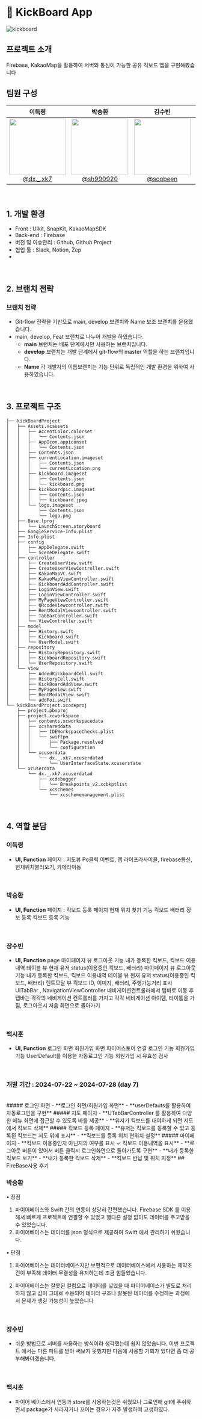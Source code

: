 # 🛴 KickBoard App

![kickboard](https://github.com/user-attachments/assets/8b210631-e307-40d0-b32a-9ab2043f6cf6)
<br>

## 프로젝트 소개
Firebase, KakaoMap을 활용하여 서버와 통신이 가능한 공유 킥보드 앱을 구현해봤습니다
<br>

## 팀원 구성

<div align="center">

| **이득령** | **박승환** | **김수빈** | **백시훈** |
| :------: |  :------: | :------: | :------: |
| [<img src="https://avatars.githubusercontent.com/u/164954344?v=4" height=150 width=150> <br/> @dx._.xk7](https://github.com/DeukRyoeng) | [<img src="https://avatars.githubusercontent.com/u/107488193?v=4" height=150 width=150> <br/> @sh990920](https://github.com/sh990920) | [<img src="https://ca.slack-edge.com/T06B9PCLY1E-U06TMKGPEUE-ff52ad5856ae-512" height=150 width=150> <br/> @soobeen](https://github.com/soobeen27) | [<img src="https://github.com/user-attachments/assets/7a3e9243-d653-4bae-ae6f-b9dcb564b2d8" height=150 width=150> <br/> @likelyLime](https://github.com/LikelyLime) |

</div>

<br>

## 1. 개발 환경

- Front : UIkit, SnapKit, KakaoMapSDK
- Back-end : Firebase
- 버전 및 이슈관리 : Github, Github Project
- 협업 툴 : Slack, Notion, Zep
- 
<br>

## 2. 브랜치 전략
### 브랜치 전략

- Git-flow 전략을 기반으로 main, develop 브랜치와 Name 보조 브랜치를 운용했습니다.
- main, develop, Feat 브랜치로 나누어 개발을 하였습니다.
    - **main** 브랜치는 배포 단계에서만 사용하는 브랜치입니다.
    - **develop** 브랜치는 개발 단계에서 git-flow의 master 역할을 하는 브랜치입니다.
    - **Name** 각 개발자의 이름브랜치는 기능 단위로 독립적인 개발 환경을 위하여 사용하였습니다.

<br>

## 3. 프로젝트 구조

```
├── kickBoardProject
│   ├── Assets.xcassets
│   │   ├── AccentColor.colorset
│   │   │   └── Contents.json
│   │   ├── AppIcon.appiconset
│   │   │   └── Contents.json
│   │   ├── Contents.json
│   │   ├── currentLocation.imageset
│   │   │   ├── Contents.json
│   │   │   └── currentLocation.png
│   │   ├── kickboard.imageset
│   │   │   ├── Contents.json
│   │   │   └── kickboard.png
│   │   ├── kickboardpic.imageset
│   │   │   ├── Contents.json
│   │   │   └── kickboard.jpeg
│   │   └── logo.imageset
│   │       ├── Contents.json
│   │       └── logo.png
│   ├── Base.lproj
│   │   └── LaunchScreen.storyboard
│   ├── GoogleService-Info.plist
│   ├── Info.plist
│   ├── config
│   │   ├── AppDelegate.swift
│   │   └── SceneDelegate.swift
│   ├── controller
│   │   ├── CreateUserView.swift
│   │   ├── CreateUserViewController.swift
│   │   ├── KakaoMapVC.swift
│   │   ├── KakaoMapViewController.swift
│   │   ├── KickboardAddController.swift
│   │   ├── LoginView.swift
│   │   ├── LoginViewController.swift
│   │   ├── MyPageViewController.swift
│   │   ├── QRcodeViewcontroller.swift
│   │   ├── RentModalViewcontroller.swift
│   │   ├── TabBarController.swift
│   │   └── ViewController.swift
│   ├── model
│   │   ├── History.swift
│   │   ├── Kickboard.swift
│   │   └── UserModel.swift
│   ├── repository
│   │   ├── HistoryRepository.swift
│   │   ├── KickboardRepository.swift
│   │   └── UserRepository.swift
│   └── view
│       ├── AddedKickboardCell.swift
│       ├── HistoryCell.swift
│       ├── KickBoardAddView.swift
│       ├── MyPageView.swift
│       ├── RentModalView.swift
│       └── addPoi.swift
└── kickBoardProject.xcodeproj
    ├── project.pbxproj
    ├── project.xcworkspace
    │   ├── contents.xcworkspacedata
    │   ├── xcshareddata
    │   │   ├── IDEWorkspaceChecks.plist
    │   │   └── swiftpm
    │   │       ├── Package.resolved
    │   │       └── configuration
    │   └── xcuserdata
    │       └── dx._.xk7.xcuserdatad
    │           └── UserInterfaceState.xcuserstate
    └── xcuserdata
        └── dx._.xk7.xcuserdatad
            ├── xcdebugger
            │   └── Breakpoints_v2.xcbkptlist
            └── xcschemes
                └── xcschememanagement.plist

```

<br>

## 4. 역할 분담

### 이득령

- **UI, Function**
     페이지 : 지도뷰
     Po클릭 이벤트, 맵 라이프라사이클, firebase통신, 현재위치불러오기, 카메라이동

<br>
    
### 박승환

- **UI, Function**
페이지 : 킥보드 등록 페이지
현재 위치 찾기 기능
킥보드 배터리 정보 등록
킥보드 등록 기능

<br>

### 장수빈
- **UI, Function**
page
마이페이지 뷰
로그아웃 기능
내가 등록한 킥보드, 킥보드 이용내역 테이블 뷰
현재 유저 status(이용중인 킥보드, 배터리)
마이페이지 뷰
로그아웃 기능
내가 등록한 킥보드, 킥보드 이용내역 테이블 뷰
현재 유저 status(이용중인 킥보드, 배터리)
렌트모달 뷰
킥보드 ID, 이미지, 배터리, 주행가능거리 표시
UITabBar , NavigationViewController
네비게이션컨트롤러에서 탭바로 이동 후 탭바는 각각의 네비게이션 컨트롤러를 가지고
각각 네비게이션 아이템, 타이틀을 가짐, 로그아웃시 처음 화면으로 돌아가기

<br>

### 백시훈
- **UI, Function**
로그인 화면
회원가입 화면
파이어스토어 연결
로그인 기능
회원가입기능
UserDefault를 이용한 자동로그인 기능
회원가입 시 유효성 검사
<br>

### 개발 기간 : 2024-07-22 ~ 2024-07-28 (day 7)
<br>
##### 로그인 화면
 - **로그인 화면/회원가입 화면**
 - **userDefauts를 활용하여 자동로그인을 구현**
 ##### 지도 페이지
-  **UTabBarController 를 활용하여 다양한 메뉴 화면에 접근할 수 있도록 바를 제공**
-  **유저가 킥보드를 대여하게 되면 지도에서 킥보드 삭제**
##### 킥보드 등록 페이지
-  **유저는 킥보드를 등록할 수 있고 등록된 킥보드는 저도 위에 표시**
-  **킥보드를 등록 위치 현위치 설정**
##### 마이페이지
-  **킥보드 이용중인지 아닌지의 여부를 표시 ✓ 킥보드 이용내역을 표시**
-  **로그아웃 버튼이 있어서 버튼 클릭시 로그인화면으로 돌아가도록 구현**
-  **내가 등록한 킥보드 보기**
-  **내가 등록한 킥보드 삭제**
-  **킥보드 반납 및 위치 지정**
## FireBase사용 후기

### 박승환
• 장점
1. 파이어베이스와 Swift 간의 연동이 상당히 간편했습니다. Firebase SDK 를 이용 해서 빠르게 프로젝트에 연결할 수 있었고 별다른 설정 없이도 데이터를 주고받을 수 있었습니다.
2. 파이어베이스는 데이터를 json 형식으로 제공하여 Swift 에서 관리하기 쉬웠습니다.

• 단점
1. 파이어베이스는 데이터베이스지만 보편적으로 데이터베이스에서 사용하는 제약조 건이 부족해 데이터 무결성을 유지하는데 조금 힘들었습니다.

2. 파이어베이스는 잘못된 컬럼으로 데이터를 넣었을 때 파이어베이스가 별도로 처리 하지 않고 값이 그대로 수용되어 데이터 구조나 잘못된 데이터를 수정하는 과정에 서 문제가 생길 가능성이 높았습니다
<br>

### 장수빈

- 쉬운 방법으로 서버를 사용하는 방식이라 생각했는데 쉽지 않았습니다. 이번 프로젝트 에서는 다른 파트를 받아 써보지 못했지만 다음에 사용할 기회가 있다면 좀 더 공부해봐야겠습니다.

<br>

### 백시훈
- 파이어 베이스에서 연동과 store를 사용하는것은 쉬웠으나 그로인해 git에 푸쉬하면서
package가 사라지거나 꼬이는 경우가 자주 발생하여 고생하였다.
